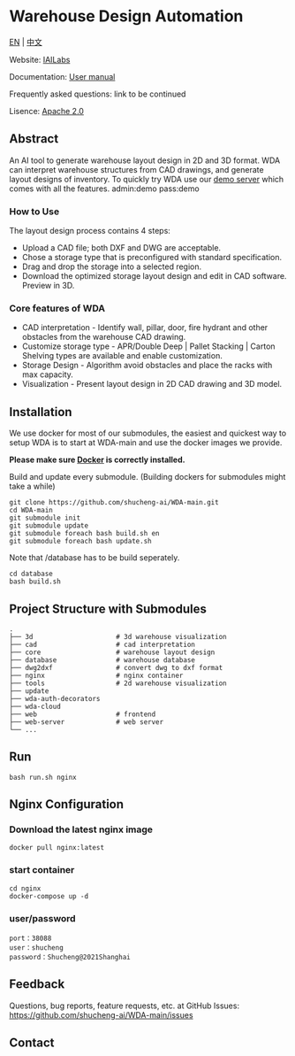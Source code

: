 # Warehouse Design Automation

[EN](https://github.com/shucheng-ai/WDA-main/blob/main/README.md) | [中文](https://github.com/shucheng-ai/WDA-main/blob/main/README-zh.md)

Website: [IAILabs](http://www.iailabs.com/)

Documentation: [User manual](http://www.iailabs.com/manual)

Frequently asked questions: link to be continued

Lisence: [Apache 2.0](https://github.com/shucheng-ai/WDA-main/blob/main/LICENSE)

## Abstract
An AI tool to generate warehouse layout design in 2D and 3D format. WDA can interpret warehouse structures from CAD drawings, and generate layout designs of inventory.
To quickly try WDA use our [demo server](http://67.225.180.60:38088/) which comes with all the features. 
admin:demo
pass:demo

### How to Use
The layout design process contains 4 steps:
- Upload a CAD file; both DXF and DWG are acceptable.
- Chose a storage type that is preconfigured with standard specification.
- Drag and drop the storage into a selected region.
- Download the optimized storage layout design and edit in CAD software. Preview in 3D.
   
### Core features of WDA
- CAD interpretation - Identify wall, pillar, door, fire hydrant and other obstacles from the warehouse CAD drawing.
- Customize storage type - APR/Double Deep | Pallet Stacking | Carton Shelving types are available and enable customization.
- Storage Design - Algorithm avoid obstacles and place the racks with max capacity.
- Visualization - Present layout design in 2D CAD drawing and 3D model.


## Installation
We use docker for most of our submodules, the easiest and quickest way to setup WDA is to start at WDA-main and use the docker images we provide. 

**Please make sure [Docker](https://docs.docker.com/get-docker/) is correctly installed.**

Build and update every submodule. (Building dockers for submodules might take a while)
```
git clone https://github.com/shucheng-ai/WDA-main.git
cd WDA-main
git submodule init
git submodule update
git submodule foreach bash build.sh en 
git submodule foreach bash update.sh
```
Note that /database has to be build seperately.
```
cd database
bash build.sh
```
## Project Structure with Submodules
```
.
├── 3d                     # 3d warehouse visualization         
├── cad                    # cad interpretation
├── core                   # warehouse layout design
├── database               # warehouse database
├── dwg2dxf                # convert dwg to dxf format
├── nginx                  # nginx container
├── tools                  # 2d warehouse visualization
├── update                 
├── wda-auth-decorators       
├── wda-cloud                 
├── web                    # frontend 
├── web-server             # web server
└── ...
```
## Run
```
bash run.sh nginx
```
## Nginx Configuration
### Download the latest nginx image
```
docker pull nginx:latest
```
### start container
```
cd nginx
docker-compose up -d
```
### user/password
```
port：38088
user：shucheng 
password：Shucheng@2021Shanghai
```

## Feedback
Questions, bug reports, feature requests, etc. at GitHub Issues:
https://github.com/shucheng-ai/WDA-main/issues


## Contact
